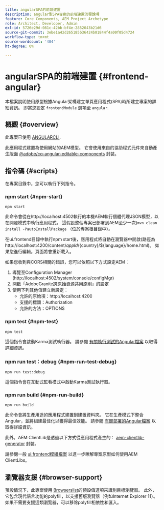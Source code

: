 ```yaml
---
title: angularSPA的前端建置
description: angular型SPA專案的前端建置流程說明
feature: Core Components, AEM Project Archetype
role: Architect, Developer, Admin
exl-id: 5726e29d-081c-42bb-bf4e-2852043b21d6
source-git-commit: 3ebe1a42d265185b36424b01844f4a00f05d4724
workflow-type: tm+mt
source-wordcount: '404'
ht-degree: 0%

---
```


# angularSPA的前端建置 {#frontend-angular}

本檔案說明使用原型根據Angular架構建立單頁應用程式(SPA)時所建立專案的詳細資訊。 即當您設定 `frontendModule` 選項至 `angular`.

## 概觀 {#overview}

此專案已使用 [ANGULARCLI](https://github.com/angular/angular-cli).

此應用程式建置為使用網站的AEM模型。 它會使用來自的協助程式元件來自動產生版面 [@adobe/cq-angular-editable-components](https://www.npmjs.com/package/@adobe/cq-angular-editable-components) 封裝。

## 指令碼 {#scripts}

在專案目錄中，您可以執行下列指令。

### npm start {#npm-start}

```
npm start
```

此命令會從在http://localhost:4502執行的本機AEM執行個體代理JSON模型，以在開發模式中執行應用程式。 這假設整個專案已部署到AEM至少一次(`mvn clean install -PautoInstallPackage` （位於專案根目錄中）。

在ui.frontend目錄中執行npm start後，應用程式將自動在瀏覽器中開啟(路徑為http://localhost:4200/content/${appId}/${country}/${language}/home.html)。 如果您進行編輯，頁面將會重新載入。

如果您收到與CORS相關的錯誤，您可以依照以下方式設定AEM：

1. 導覽至Configuration Manager (http://localhost:4502/system/console/configMgr)
1. 開啟「AdobeGranite跨原始資源共用原則」的設定
1. 使用下列其他值建立新設定：
   * 允許的原始項：http://localhost:4200
   * 支援的標頭：Authorization
   * 允許的方法：OPTIONS

### npm test {#npm-test}

```shell
npm test
```

這個指令會啟動Karma測試執行器。 請參閱 [有關執行測試的Angular檔案](https://angular.io/guide/testing) 以取得詳細資訊。

### npm run test：debug {#npm-run-test-debug}

```shell
npm run test:debug
```

這個指令會在互動式監看模式中啟動Karma測試執行器。

### npm run build {#npm-run-build}

```shell
npm run build
```

此命令會將生產用途的應用程式建置到建置資料夾。 它在生產模式下整合Angular，並將組建最佳化以獲得最佳效能。 請參閱 [有關部署的Angular檔案](https://angular.io/guide/deployment) 以取得詳細資訊。

此外，AEM ClientLib是透過以下方式從應用程式產生的： [aem-clientlib-generator](https://github.com/wcm-io-frontend/aem-clientlib-generator) 封裝。

請參閱一般 [ui.frontend模組檔案](uifrontend.md#clientlibs) 以進一步瞭解專案原型如何使用AEM ClientLibs。

## 瀏覽器支援 {#browser-support}

預設情況下，此專案使用 [Browserslist](https://github.com/browserslist/browserslist)的預設值選項來識別目標瀏覽器。 此外，它包含現代語言功能的polyfill，以支援舊版瀏覽器（例如Internet Explorer 11）。 如果不需要支援這類瀏覽器，可以移除polyfill相依性和匯入。
